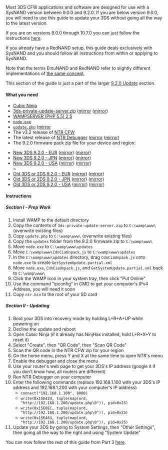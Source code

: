 Most 3DS CFW applications and software are designed for use with a SysNAND version between 9.0.0 and 9.2.0. If you are below version 9.0.0, you will need to use this guide to update your 3DS without going all the way to the latest version.    

If you are on versions 9.0.0 through 10.7.0 you can just follow the instructions [here](https://github.com/Plailect/Guide/wiki/Get-Started).

If you already have a RedNAND setup, this guide deals exclusively with SysNAND and you should follow all instructions from within or applying to SysNAND.

Note that the terms EmuNAND and RedNAND refer to slightly different implementations of [the same concept](http://3dbrew.org/wiki/NAND_Redirection).

This section of the guide is just a part of the larger [9.2.0 Update](https://github.com/Plailect/Guide/wiki/9.2.0-Update) section.

#### What you need

* [Cubic Ninja](http://www.amazon.com//dp/B004SG211I)
* <a href="magnet:?xt=urn:btih:8623e580752f22940d96630ef723ce30a707b22e&dn=3ds-private-update-server.zip">3ds-private-update-server.zip</a> ([mirror](https://mega.nz/#!pgESgZYB!7ijunOSRA3kLF4BUOptrU6etNhuSHOddUvv1gCmdcAU) ([mirror](https://drive.google.com/open?id=0BzPfvjeuhqoDUmFNaUVFQVBtQzQ))
* [WAMPSERVER (PHP 5.5) 2.5](http://www.wampserver.com/en/#download-wrapper)
* [`node.exe`](http://nodejs.org/dist/latest/win-x86/node.exe)
* <a href="magnet:?xt=urn:btih:cd7e59ea9744115913b561dbde15f8d68e713507&dn=update.php">`update.php`</a> ([mirror](https://gist.githubusercontent.com/Plailect/caaf720be3e131de15d9a335e17cd21e/raw/503077b992ec7ca9a085f69cf9990ae011aa2de9/update.php)
* The v3.2 release of [NTR CFW](https://github.com/44670/BootNTR/releases/tag/3.2)
* The latest release of <a href="magnet:?xt=urn:btih:66274cee542bef7745792714673bf2be4d606496&dn=NTR+Debugger.zip">NTR Debugger</a> ([mirror](https://mega.nz/#!R1FRhLwa!5QzqrSQJoo7ZSJN0jyPeHcArtUTGbSrixDUEqEH2qY4) ([mirror](https://drive.google.com/open?id=0BzPfvjeuhqoDVndWRkFLV0ZsbVk))
* The 9.2.0 firmware pack zip file for your device and region:
 +    <a href="magnet:?xt=urn:btih:4e22cf8bc71c99a70bb846c7cf416d4caafbe58e&dn=9.2.0-20E%28Full%29_n3DS.zip">New 3DS 9.2.0 - EUR</a> ([mirror](https://mega.nz/#!F4U32b4B!tPhl3G0HEmzg5Pd5zQ29ndf1icQqU_LBoogygSL13EY)) ([mirror](https://drive.google.com/open?id=0BzPfvjeuhqoDOWpMTWdybzF3TUU))    
 +    <a href="magnet:?xt=urn:btih:c8630ed31b53637b9023bd4dc1ce38362bb8ecd9&dn=9.2.0-20J%28Full%29_n3DS.zip">New 3DS 9.2.0 - JPN</a> ([mirror](https://mega.nz/#!VxcF3TIK!Bm5LgFxo5V4Nepe9ZlWnx7bichE1V7p7pR_HqwimU5M)) ([mirror](https://drive.google.com/file/d/0BzPfvjeuhqoDU2plUWwxa2gtV0E/view?usp=sharing))    
 +    <a href="magnet:?xt=urn:btih:1e670b71b7f26f2765bbe55d0f6cb8c0459d2e8c&dn=9.2.0-20U%28Full%29_n3DS.zip">New 3DS 9.2.0 - USA</a> ([mirror](https://mega.nz/#!gslWiIoK!SF7uFk9rzWTK6oitCDoeAdvphcCzhKWsnTAMXw7zwOU)) ([mirror](https://drive.google.com/file/d/0BzPfvjeuhqoDbEV2aTRjb1oxekE/view?usp=sharing))        
~    
 +    <a href="magnet:?xt=urn:btih:844006eb64474c115bd5b847f6c59d333be3397a&dn=9.2.0-20E%28Full%29.zip">Old 3DS or 2DS 9.2.0 - EUR</a> ([mirror](https://mega.nz/#!xh0wCRYQ!AaxVlej5jG4YPthojiI403alEtYfrkqq4FfdTy10EcU)) ([mirror](https://drive.google.com/file/d/0BzPfvjeuhqoDT0oxaGxPSmJ5Rlk/view?usp=sharing))    
 +    <a href="magnet:?xt=urn:btih:bb27a53a524276b6527d3b139395b2afc7affe1a&dn=9.2.0-20J%28Full%29.zip">Old 3DS or 2DS 9.2.0 - JPN</a> ([mirror](https://mega.nz/#!dxMUgTDL!sWvpVP4yWL_H66sOMG9VCJh3xMGG0_GgaX22gTpRE24)) ([mirror](https://drive.google.com/file/d/0BzPfvjeuhqoDNnNrXzh4UlFPNzQ/view?usp=sharing))    
 +    <a href="magnet:?xt=urn:btih:940d6479a3972a99daeb85c499f0d6e4e24a2c8b&dn=9.2.0-20U%28Full%29.zip">Old 3DS or 2DS 9.2.0 - USA</a> ([mirror](https://mega.nz/#!VsMTFDIR!-TfpWoCcCNEky-EfWHFDb1Cf6Ob0VJL0oF01J2YD2Cs)) ([mirror](https://drive.google.com/file/d/0BzPfvjeuhqoDRVY4YWVsMjVqTkU/view?usp=sharing))

#### Instructions

##### Section I - Prep Work

1. Install WAMP to the default directory
2. Copy the contents of `3ds-private-update-server.zip` to `C:\wamp\www\` (overwrite existing files)
3. Copy `update.php` to `C:\wamp\www\` (overwrite existing files)
6. Copy the `updates` folder from the 9.2.0 firmware zip to `C:\wamp\www\`
3. Move `node.exe` to `C:\wamp\www\updates`
3. Move `C:\wamp\www\CdnCiaUnpack.js` to `C:\wamp\www\updates`
4. In the `C:\wamp\www\updates` directory, drag `CdnCiaUnpack.js` onto `node.exe` to create `GetSystemUpdate.partial.xml`
5. Move `node.exe`, `CdnCiaUnpack.js`, and `GetSystemUpdate.partial.xml` back to `C:\wamp\www\`
6. Click the WAMP icon in your system tray, then click "Put Online"
7. Use the command "ipconfig" in CMD to get your computer's IPv4 Address, you will need it soon
8. Copy `ntr.bin` to the root of your SD card

##### Section II - Updating

1. Boot your 3DS into recovery mode by holding L+R+A+UP while powering on
2. Decline the update and reboot
3. Open Cubic Ninja (if it already has NinjHax installed, hold L+R+X+Y to reset it)
4. Select "Create", then "QR Code", then "Scan QR Code"
5. Scan the QR code in the NTR CFW zip for your region
6. On the home menu, press Y and X at the same time to open NTR's menu
7. Enable the debugger and close the menu
8. Use your router's web page to get your 3DS's IP address (google it if you don't know how, all routers are different)
9. Run NTR Debugger on your computer
10. Enter the following commands (replace 192.168.1.100 with your 3DS's IP address and 192.168.1.200 with your computer's IP address)    
    + `connect("192.168.1.100", 8000)`
    + `write(0x15E424, tuple(map(ord, "http://192.168.1.200/update.php\0")), pid=0x25)`
    + `write(0x15E0EC, tuple(map(ord, "http://192.168.1.200/update.php\0")), pid=0x25)`
    + `write(0x15E463, tuple(map(ord, "http://192.168.1.200/update.php\0")), pid=0x25)`
12. Update your 3DS by going to System Settings, then "Other Settings", then going all the way to the right and using "System Update"

You can now follow the rest of this guide from Part 3 [here](https://github.com/Plailect/Guide/wiki/Part-3-(RedNAND)).
